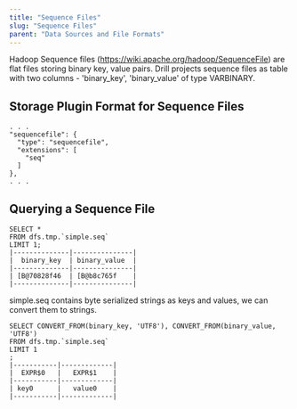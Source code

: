 ```yaml
---
title: "Sequence Files"
slug: "Sequence Files"
parent: "Data Sources and File Formats"
---
```


Hadoop Sequence files (https://wiki.apache.org/hadoop/SequenceFile) are flat files storing binary key, value pairs.
Drill projects sequence files as table with two columns - 'binary_key', 'binary_value' of type VARBINARY.


## Storage Plugin Format for Sequence Files

    . . .
    "sequencefile": {
      "type": "sequencefile",
      "extensions": [
        "seq"
      ]
    },
    . . .

## Querying a Sequence File

    SELECT *
    FROM dfs.tmp.`simple.seq`
    LIMIT 1;
    |--------------|---------------|
    |  binary_key  | binary_value  |
    |--------------|---------------|
    | [B@70828f46  | [B@b8c765f    |
    |--------------|---------------|


simple.seq contains byte serialized strings as keys and values, we can convert them to strings.


    SELECT CONVERT_FROM(binary_key, 'UTF8'), CONVERT_FROM(binary_value, 'UTF8')
    FROM dfs.tmp.`simple.seq`
    LIMIT 1
    ;
    |-----------|-------------|
    |  EXPR$0   |   EXPR$1    |
    |-----------|-------------|
    | key0      |   value0    |
    |-----------|-------------|
